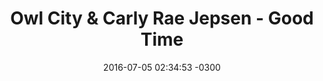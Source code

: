 ---
layout: post
title: "Owl City & Carly Rae Jepsen - Good Time"
date: 2016-07-05 02:34:53 -0300
tags: [Owl City, Carly Rae Jepsen]
video_id: H7HmzwI67ec
---